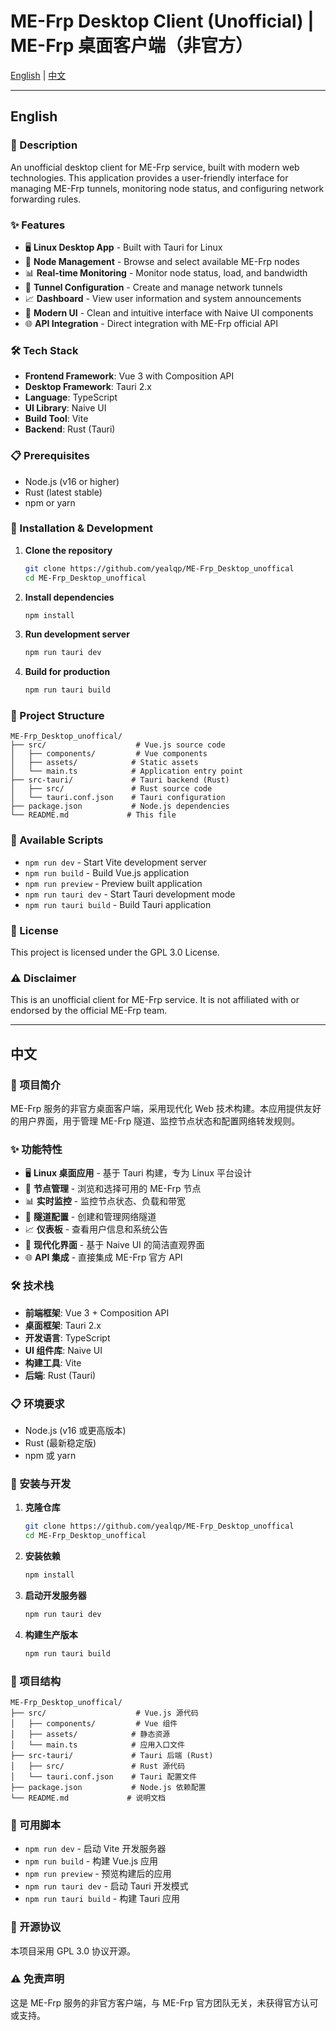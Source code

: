 # ME-Frp Desktop Client (Unofficial) | ME-Frp 桌面客户端（非官方）

[English](#english) | [中文](#中文)

---

## English

### 📖 Description

An unofficial desktop client for ME-Frp service, built with modern web technologies. This application provides a user-friendly interface for managing ME-Frp tunnels, monitoring node status, and configuring network forwarding rules.

### ✨ Features

- 🖥️ **Linux Desktop App** - Built with Tauri for Linux
- 🎯 **Node Management** - Browse and select available ME-Frp nodes
- 📊 **Real-time Monitoring** - Monitor node status, load, and bandwidth
- 🔧 **Tunnel Configuration** - Create and manage network tunnels
- 📈 **Dashboard** - View user information and system announcements
- 🎨 **Modern UI** - Clean and intuitive interface with Naive UI components
- 🌐 **API Integration** - Direct integration with ME-Frp official API

### 🛠️ Tech Stack

- **Frontend Framework**: Vue 3 with Composition API
- **Desktop Framework**: Tauri 2.x
- **Language**: TypeScript
- **UI Library**: Naive UI
- **Build Tool**: Vite
- **Backend**: Rust (Tauri)

### 📋 Prerequisites

- Node.js (v16 or higher)
- Rust (latest stable)
- npm or yarn

### 🚀 Installation & Development

1. **Clone the repository**
   ```bash
   git clone https://github.com/yealqp/ME-Frp_Desktop_unoffical
   cd ME-Frp_Desktop_unoffical
   ```

2. **Install dependencies**
   ```bash
   npm install
   ```

3. **Run development server**
   ```bash
   npm run tauri dev
   ```

4. **Build for production**
   ```bash
   npm run tauri build
   ```

### 📁 Project Structure

```
ME-Frp_Desktop_unoffical/
├── src/                    # Vue.js source code
│   ├── components/         # Vue components
│   ├── assets/            # Static assets
│   └── main.ts            # Application entry point
├── src-tauri/             # Tauri backend (Rust)
│   ├── src/               # Rust source code
│   └── tauri.conf.json    # Tauri configuration
├── package.json           # Node.js dependencies
└── README.md             # This file
```

### 🔧 Available Scripts

- `npm run dev` - Start Vite development server
- `npm run build` - Build Vue.js application
- `npm run preview` - Preview built application
- `npm run tauri dev` - Start Tauri development mode
- `npm run tauri build` - Build Tauri application

### 📝 License

This project is licensed under the GPL 3.0 License.

### ⚠️ Disclaimer

This is an unofficial client for ME-Frp service. It is not affiliated with or endorsed by the official ME-Frp team.

---

## 中文

### 📖 项目简介

ME-Frp 服务的非官方桌面客户端，采用现代化 Web 技术构建。本应用提供友好的用户界面，用于管理 ME-Frp 隧道、监控节点状态和配置网络转发规则。

### ✨ 功能特性

- 🖥️ **Linux 桌面应用** - 基于 Tauri 构建，专为 Linux 平台设计
- 🎯 **节点管理** - 浏览和选择可用的 ME-Frp 节点
- 📊 **实时监控** - 监控节点状态、负载和带宽
- 🔧 **隧道配置** - 创建和管理网络隧道
- 📈 **仪表板** - 查看用户信息和系统公告
- 🎨 **现代化界面** - 基于 Naive UI 的简洁直观界面
- 🌐 **API 集成** - 直接集成 ME-Frp 官方 API

### 🛠️ 技术栈

- **前端框架**: Vue 3 + Composition API
- **桌面框架**: Tauri 2.x
- **开发语言**: TypeScript
- **UI 组件库**: Naive UI
- **构建工具**: Vite
- **后端**: Rust (Tauri)

### 📋 环境要求

- Node.js (v16 或更高版本)
- Rust (最新稳定版)
- npm 或 yarn

### 🚀 安装与开发

1. **克隆仓库**
   ```bash
   git clone https://github.com/yealqp/ME-Frp_Desktop_unoffical
   cd ME-Frp_Desktop_unoffical
   ```

2. **安装依赖**
   ```bash
   npm install
   ```

3. **启动开发服务器**
   ```bash
   npm run tauri dev
   ```

4. **构建生产版本**
   ```bash
   npm run tauri build
   ```

### 📁 项目结构

```
ME-Frp_Desktop_unoffical/
├── src/                    # Vue.js 源代码
│   ├── components/         # Vue 组件
│   ├── assets/            # 静态资源
│   └── main.ts            # 应用入口文件
├── src-tauri/             # Tauri 后端 (Rust)
│   ├── src/               # Rust 源代码
│   └── tauri.conf.json    # Tauri 配置文件
├── package.json           # Node.js 依赖配置
└── README.md             # 说明文档
```

### 🔧 可用脚本

- `npm run dev` - 启动 Vite 开发服务器
- `npm run build` - 构建 Vue.js 应用
- `npm run preview` - 预览构建后的应用
- `npm run tauri dev` - 启动 Tauri 开发模式
- `npm run tauri build` - 构建 Tauri 应用

### 📝 开源协议

本项目采用 GPL 3.0 协议开源。

### ⚠️ 免责声明

这是 ME-Frp 服务的非官方客户端，与 ME-Frp 官方团队无关，未获得官方认可或支持。
